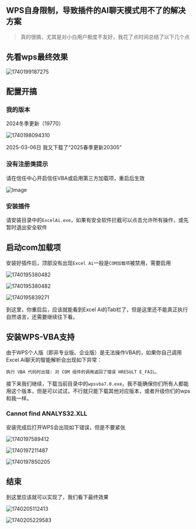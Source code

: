 ## WPS自身限制，导致插件的AI聊天模式用不了的解决方案

>  真的很搞，尤其是对小白用户极度不友好，我花了点时间总结了以下几个点



## 先看wps最终效果

![1740199187275](./WPS一定先看我.assets/1740199187275.png)

## 配置开搞

### 我的版本

2024冬季更新（19770）

![1740198094310](./WPS一定先看我.assets/1740198094310.png)

2025-03-06日 我又下载了“2025春季更新20305”

### 没有注册类提示

请在信任中心开启信任VBA或启用第三方加载项，重启后生效

![Image](./WPS一定先看我.assets/c882140498fb2423c203cd6c11a3a061521544427.jpg)

### 安装插件

请安装目录中的`ExcelAi.exe`，如果有安全软件拦截可以点击允许所有操作，或先暂时退出安全软件

## 启动com加载项

安装好插件后，顶部没有出现`Excel Ai`一般是`COM加载项`被禁用，需要启用

![1740195380482](./WPS一定先看我.assets/1740195380482.png)

![1740195380482](./WPS一定先看我.assets/1740195399332.png)

![1740195839271](./WPS一定先看我.assets/1740195839271.png)

到这里，你重启后，应该就能看到Excel Ai的Tab栏了，但是这里还不能真正执行自然语言，还需要继续往下看。

## 安装WPS-VBA支持

由于WPS个人版（即非专业版、企业版）是无法操作VBA的，如果你自己调用Excel Ai聊天的智能解析会出现如下异常：

```text
执行 VBA 代码时出错: 对 COM 组件的调用返回了错误 HRESULT E_FAIL。
```



接下来我们继续，下载当前目录中的`wpsvba7.0.exe`，我不能确保你们所有人都能用这个版本，但是可以试试，不行就只能下载其他对应版本，或者升级你们的wps和我一样。

### Cannot find ANALYS32.XLL

安装完成后打开WPS会出现如下错误，但是不要紧张

![1740197589412](./WPS一定先看我.assets/1740197589412.png)

![1740197211487](./WPS一定先看我.assets/1740197211487.png)



![1740197850205](./WPS一定先看我.assets/1740197850205.png)



## 结束

到这里应该就可以实现了，我们看下最终效果

![1740205112413](F:\ai\ai-share\ExcelAi\WPS\WPS一定先看我.assets\1740205112413.png)

![1740205229583](F:\ai\ai-share\ExcelAi\WPS\WPS一定先看我.assets\1740205229583.png)